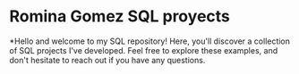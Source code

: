 # Romina Gomez SQL proyects
*Hello and welcome to my SQL repository! Here, you'll discover a collection of SQL projects I've developed. Feel free to explore these examples, and don't hesitate to reach out if you have any questions.
